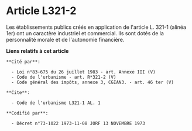 # Article L321-2

Les établissements publics créés en application de l'article L. 321-1 (alinéa 1er) ont un caractère industriel et commercial.
Ils sont dotés de la personnalité morale et de l'autonomie financière.

**Liens relatifs à cet article**

	**Cité par**:

	  - Loi n°83-675 du 26 juillet 1983 - art. Annexe III (V)
	  - Code de l'urbanisme - art. R*321-2 (V)
	  - Code général des impôts, annexe 3, CGIAN3. - art. 46 ter (V)

	**Cite**:

	  - Code de l'urbanisme L321-1 AL. 1

	**Codifié par**:

	  - Décret n°73-1022 1973-11-08 JORF 13 NOVEMBRE 1973

